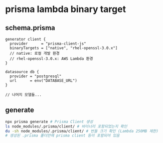 # prisma lambda binary target

## schema.prisma

```prisma
generator client {
  provider      = "prisma-client-js"
  binaryTargets = ["native", "rhel-openssl-3.0.x"]
  // native: 로컬 개발 환경
  // rhel-openssl-3.0.x: AWS Lambda 환경
}

datasource db {
  provider = "postgresql"
  url      = env("DATABASE_URL")
}

// 나머지 모델들...
```

## generate

```sh
npx prisma generate # Prisma Client 생성
ls node_modules/.prisma/client/ # 바이너리 포함되었는지 확인
du -sh node_modules/.prisma/client/ # 번들 크기 확인 (Lambda 250MB 제한)
# 생성된 .prisma 폴더안에 prisma client 등이 포함되어 있음
```
